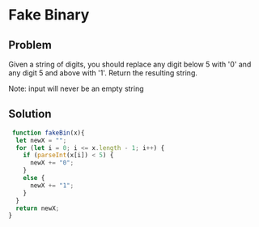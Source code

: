 # Fake Binary

## Problem
Given a string of digits, you should replace any digit below 5 with '0' and any digit 5 and above with '1'. Return the resulting string.

Note: input will never be an empty string

## Solution
```javascript
 function fakeBin(x){ 
  let newX = ""; 
  for (let i = 0; i <= x.length - 1; i++) { 
    if (parseInt(x[i]) < 5) { 
      newX += "0"; 
    } 
    else { 
      newX += "1"; 
    } 
  } 
  return newX; 
} 
```
